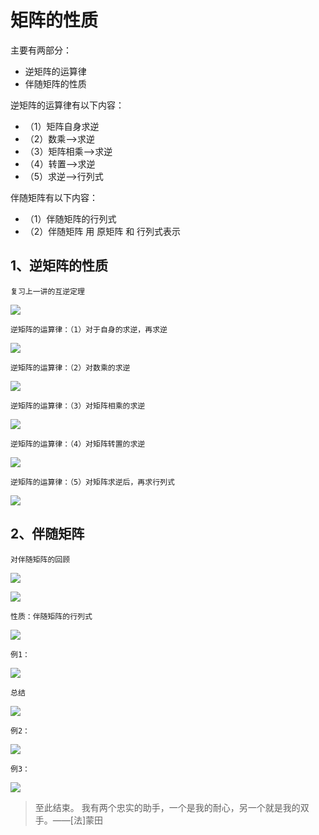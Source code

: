 # 矩阵的性质 #

主要有两部分：

- 逆矩阵的运算律
- 伴随矩阵的性质

逆矩阵的运算律有以下内容：

- （1）矩阵自身求逆
- （2）数乘-->求逆
- （3）矩阵相乘-->求逆
- （4）转置-->求逆
- （5）求逆-->行列式

伴随矩阵有以下内容：

- （1）伴随矩阵的行列式
- （2）伴随矩阵 用 原矩阵 和 行列式表示

## 1、逆矩阵的性质 ##

	复习上一讲的互逆定理

![](images/022/20180323153713.png)

	逆矩阵的运算律：（1）对于自身的求逆，再求逆

![](images/022/20180323153848.png)

	逆矩阵的运算律：（2）对数乘的求逆

![](images/022/20180323154214.png)

	逆矩阵的运算律：（3）对矩阵相乘的求逆

![](images/022/20180323154653.png)

	逆矩阵的运算律：（4）对矩阵转置的求逆

![](images/022/20180323155005.png)

	逆矩阵的运算律：（5）对矩阵求逆后，再求行列式

![](images/022/20180323155234.png)


## 2、伴随矩阵 ##

	对伴随矩阵的回顾

![](images/022/20180323155438.png)

![](images/022/20180323155622.png)

	性质：伴随矩阵的行列式

![](images/022/20180323155834.png)

	例1：

![](images/022/20180323160131.png)

	总结

![](images/022/20180323160219.png)

	例2：

![](images/022/20180323160439.png)

	例3：

![](images/022/20180323160751.png)

> 至此结束。 我有两个忠实的助手，一个是我的耐心，另一个就是我的双手。——[法]蒙田
